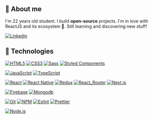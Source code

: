 ## 👦 About me

I'm 22 years old student. I build **open-source** projects. I'm in love with ReactJS and its ecosystem 💛. Still learning and discovering new stuff!

[![Linkedin](https://img.shields.io/badge/-LinkedIn-blue?style=flat-square&logo=Linkedin&logoColor=white&link=https://www.linkedin.com/in/mateusz-malecc//)](https://www.linkedin.com/in/mateusz-malecc//)

## 🔧 Technologies

[![HTML5](https://img.shields.io/badge/HTML5-E34F26?style=for-the-badge&logo=html5&logoColor=white)](https://github.com/MateuszMalec1611/)
[![CSS3](https://img.shields.io/badge/CSS3-1572B6?style=for-the-badge&logo=css3&logoColor=white)](https://github.com/MateuszMalec1611/)
[![Sass](https://img.shields.io/badge/Sass-CC6699?style=for-the-badge&logo=sass&logoColor=white)](https://github.com/MateuszMalec1611/)
[![Styled Components](https://img.shields.io/badge/styled--components-DB7093?style=for-the-badge&logo=styled-components&logoColor=white)](https://github.com/MateuszMalec1611)

[![JavaScript](https://img.shields.io/badge/JavaScript-F7DF1E?style=for-the-badge&logo=javascript&logoColor=black)](https://github.com/MateuszMalec1611)
[![TypeScript](https://img.shields.io/badge/TypeScript-007ACC?style=for-the-badge&logo=typescript&logoColor=white)](https://github.com/MateuszMalec1611)

[![React](https://img.shields.io/badge/React-20232A?style=for-the-badge&logo=react&logoColor=61DAFB)](https://github.com/MateuszMalec1611/)
[![React Native](https://img.shields.io/badge/React_Native-20232A?style=for-the-badge&logo=react&logoColor=61DAFB)](https://github.com/MateuszMalec1611/)
[![Redux](https://img.shields.io/badge/Redux-593D88?style=for-the-badge&logo=redux&logoColor=white)](https://github.com/MateuszMalec1611/)
[![React_Router](https://img.shields.io/badge/React_Router-CA4245?style=for-the-badge&logo=react-router&logoColor=white)](https://github.com/MateuszMalec1611/)
[![Next.js](https://img.shields.io/badge/next.js-000000?style=for-the-badge&logo=nextdotjs&logoColor=white)](https://github.com/MateuszMalec1611/)

[![Firebase](	https://img.shields.io/badge/firebase-ffca28?style=for-the-badge&logo=firebase&logoColor=black)](https://github.com/MateuszMalec1611/)
[![Mongodb](https://img.shields.io/badge/MongoDB-4EA94B?style=for-the-badge&logo=mongodb&logoColor=white)](https://github.com/MateuszMalec1611/)

[![Git](https://img.shields.io/badge/Git-F05032?style=for-the-badge&logo=git&logoColor=white)](https://github.com/MateuszMalec1611/)
[![NPM](https://img.shields.io/badge/npm-CB3837?style=for-the-badge&logo=npm&logoColor=white)](https://github.com/MateuszMalec1611/)
[![Eslint](https://img.shields.io/badge/eslint-3A33D1?style=for-the-badge&logo=eslint&logoColor=white)](https://github.com/MateuszMalec1611/)
[![Prettier](https://img.shields.io/badge/prettier-1A2C34?style=for-the-badge&logo=prettier&logoColor=F7BA3E)](https://github.com/MateuszMalec1611/)

[![Node.js](https://img.shields.io/badge/Node.js-339933?style=for-the-badge&logo=nodedotjs&logoColor=white)](https://github.com/MateuszMalec1611/)
